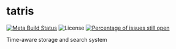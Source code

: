 # tatris
[![Meta Build Status](https://github.com/tatris-io/tatris/actions/workflows/build-meta.yml/badge.svg)](https://github.com/tatris-io/tatris/actions/workflows/build-meta.yml)
![License](https://img.shields.io/badge/license-Apache--2.0-green.svg)
[![Percentage of issues still open](https://isitmaintained.com/badge/open/tatris-io/tatris.svg)](https://isitmaintained.com/project/tatris-io/tatris "Percentage of issues still open")

Time-aware storage and search system
